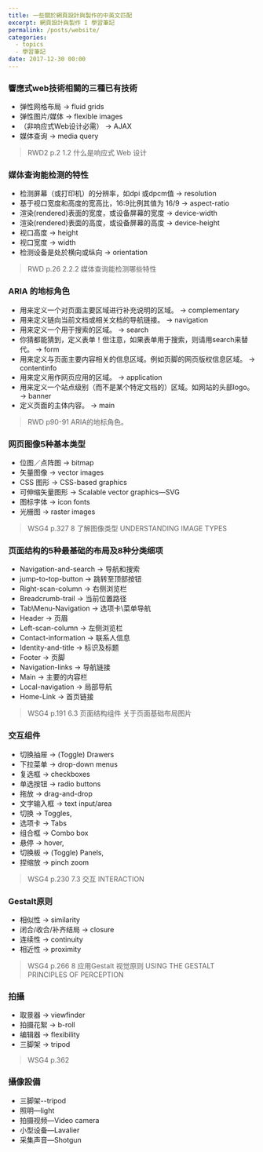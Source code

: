 ```yaml
---
title: 一些關於網頁設計與製作的中英文匹配
excerpt: 網頁設計與製作 I 學習筆記
permalink: /posts/website/
categories:
  - topics
  - 學習筆記
date: 2017-12-30 00:00
---
```




### 響應式web技術相關的三種已有技術

- 弹性网格布局 → fluid grids
- 弹性图片/媒体 → flexible images
- （非响应式Web设计必需） → AJAX
- 媒体查询 → media query

> RWD2  p.2  1.2  什么是响应式 Web 设计


### 媒体查询能检测的特性

- 检测屏幕（或打印机）的分辨率，如dpi 或dpcm值 → resolution
- 基于视口宽度和高度的宽高比，16:9比例其值为 16/9 → aspect-ratio
- 渲染(rendered)表面的宽度，或设备屏幕的宽度 → device-width
- 渲染(rendered)表面的高度，或设备屏幕的高度 → device-height
- 视口高度 → height
- 视口宽度 → width
- 检测设备是处於横向或纵向 → orientation

> RWD  p.26  2.2.2  媒体查询能检测哪些特性


### ARIA 的地标角色

- 用来定义一个对页面主要区域进行补充说明的区域。 → complementary
- 用来定义链向当前文档或相关文档的导航链接。 → navigation
- 用来定义一个用于搜索的区域。 → search
- 你猜都能猜到，定义表单！但注意，如果表单用于搜索，则请用search来替代。 → form
- 用来定义与页面主要内容相关的信息区域。例如页脚的网页版权信息区域。 → contentinfo
- 用来定义用作网页应用的区域。 → application
- 用来定义一个站点级别（而不是某个特定文档的）区域。如网站的头部logo。 → banner
- 定义页面的主体内容。 → main

> RWD  p90-91  ARIA的地标角色。


### 网页图像5种基本类型

- 位图／点阵图  → bitmap
- 矢量图像 → vector images
- CSS 图形 → CSS-based graphics
- 可伸缩矢量图形  → Scalable vector graphics—SVG
- 图标字体 → icon fonts
- 光栅图 → raster images

> WSG4  p.327  8  了解图像类型 UNDERSTANDING IMAGE TYPES

### 页面结构的5种最基础的布局及8种分类细项

- Navigation-and-search → 导航和搜索
- jump-to-top-button → 跳转至顶部按钮
- Right-scan-column → 右侧浏览栏
- Breadcrumb-trail → 当前位置路径
- Tab\Menu-Navigation → 选项卡\菜单导航
- Header → 页眉
- Left-scan-column → 左侧浏览栏
- Contact-information → 联系人信息
- Identity-and-title → 标识及标题
- Footer → 页脚
- Navigation-links → 导航链接
- Main → 主要的内容栏
- Local-navigation → 局部导航
- Home-Link → 首页链接

> WSG4  p.191  6.3  页面结构组件 关于页面基础布局图片


### 交互组件

- 切换抽屉 → (Toggle) Drawers
- 下拉菜单 → drop-down menus
- 复选框 → checkboxes
- 单选按钮 → radio buttons
- 拖放 → drag-and-drop
- 文字输入框 → text input/area
- 切换 → Toggles,
- 选项卡 → Tabs
- 组合框 → Combo box
- 悬停 → hover,
- 切换板 → (Toggle) Panels,
- 捏缩放 → pinch zoom

> WSG4  p.230  7.3  交互 INTERACTION


### Gestalt原则

- 相似性 → similarity
- 闭合/收合/补齐结局 → closure
- 连续性 → continuity
- 相近性 → proximity

> WSG4  p.266  8 应用Gestalt 视觉原则 USING THE GESTALT PRINCIPLES OF PERCEPTION


### 拍攝

- 取景器 → viewfinder
- 拍摄花絮 → b-roll
- 编辑器 → flexibility
- 三脚架 → tripod

> WSG4  p.362


### 攝像設備

- 三脚架--tripod
- 照明—light
- 拍摄视频—Video camera
- 小型设备—Lavalier
- 采集声音—Shotgun

